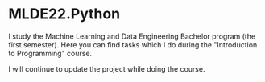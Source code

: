 # MLDE22.Python

I study the Machine Learning and Data Engineering Bachelor program (the first semester).
Here you can find tasks which I do during the "Introduction to Programming" course.

I will continue to update the project while doing the course.

